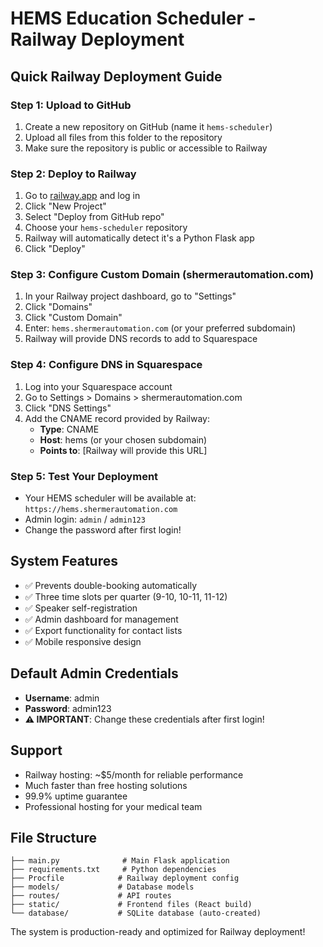 # HEMS Education Scheduler - Railway Deployment

## Quick Railway Deployment Guide

### Step 1: Upload to GitHub
1. Create a new repository on GitHub (name it `hems-scheduler`)
2. Upload all files from this folder to the repository
3. Make sure the repository is public or accessible to Railway

### Step 2: Deploy to Railway
1. Go to [railway.app](https://railway.app) and log in
2. Click "New Project"
3. Select "Deploy from GitHub repo"
4. Choose your `hems-scheduler` repository
5. Railway will automatically detect it's a Python Flask app
6. Click "Deploy"

### Step 3: Configure Custom Domain (shermerautomation.com)
1. In your Railway project dashboard, go to "Settings"
2. Click "Domains" 
3. Click "Custom Domain"
4. Enter: `hems.shermerautomation.com` (or your preferred subdomain)
5. Railway will provide DNS records to add to Squarespace

### Step 4: Configure DNS in Squarespace
1. Log into your Squarespace account
2. Go to Settings > Domains > shermerautomation.com
3. Click "DNS Settings"
4. Add the CNAME record provided by Railway:
   - **Type**: CNAME
   - **Host**: hems (or your chosen subdomain)
   - **Points to**: [Railway will provide this URL]

### Step 5: Test Your Deployment
- Your HEMS scheduler will be available at: `https://hems.shermerautomation.com`
- Admin login: `admin` / `admin123`
- Change the password after first login!

## System Features
- ✅ Prevents double-booking automatically
- ✅ Three time slots per quarter (9-10, 10-11, 11-12)
- ✅ Speaker self-registration
- ✅ Admin dashboard for management
- ✅ Export functionality for contact lists
- ✅ Mobile responsive design

## Default Admin Credentials
- **Username**: admin
- **Password**: admin123
- **⚠️ IMPORTANT**: Change these credentials after first login!

## Support
- Railway hosting: ~$5/month for reliable performance
- Much faster than free hosting solutions
- 99.9% uptime guarantee
- Professional hosting for your medical team

## File Structure
```
├── main.py              # Main Flask application
├── requirements.txt     # Python dependencies
├── Procfile            # Railway deployment config
├── models/             # Database models
├── routes/             # API routes
├── static/             # Frontend files (React build)
└── database/           # SQLite database (auto-created)
```

The system is production-ready and optimized for Railway deployment!

